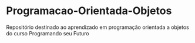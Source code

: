 # Programacao-Orientada-Objetos
Repositório destinado ao aprendizado em programação orientada a objetos do curso Programando seu Futuro
